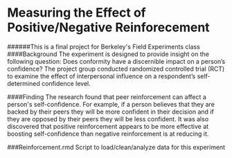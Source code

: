 # Measuring the Effect of Positive/Negative Reinforecement

######This is a final project for Berkeley's Field Experiments class
####Background
The experiment is designed to provide insight on the following question: Does conformity have a discernible impact on a person’s confidence? The project group conducted randomized controlled trial (RCT) to examine the effect of interpersonal influence on a respondent’s self-determined confidence level. 

####Finding
The research found that peer reinforcement can affect a person's self-confidence. For example, if a person believes that they are backed by their peers they will be more confident in their decision and if they are opposed by their peers they will be less confident. It was also discovered that positive reinforcement appears to be more effective at boosting self-confidence than negative reinforcement is at reducing it. 

###Reinforcement.rmd
Script to load/clean/analyze data for this experiment
